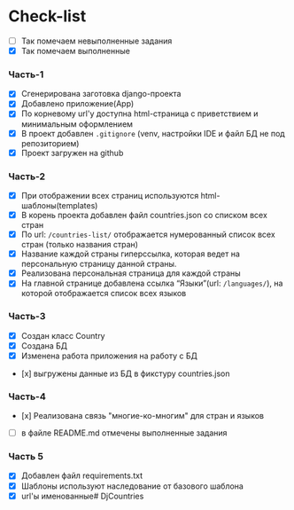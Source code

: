 # Check-list
- [ ] Так помечаем невыполненные задания
- [x] Так помечаем выполненные

### Часть-1
- [x] Сгенерирована заготовка django-проекта
- [x] Добавлено приложение(App)
- [x] По корневому url'у доступна html-страница с приветствием и минимальным оформлением
- [x] В проект добавлен `.gitignore` (venv, настройки IDE и файл БД не под репозиторием)
- [x] Проект загружен на github

### Часть-2
- [x] При отображении всех страниц используются html-шаблоны(templates)
- [x] В корень проекта добавлен файл countries.json со списком всех стран
- [x] По url: `/countries-list/` отображается нумерованный список всех стран (только названия стран)
- [x] Название каждой страны гиперссылка, которая ведет на персональную страницу данной страны.
- [x] Реализована персональная страница для каждой страны
- [x] На главной странице добавлена ссылка “Языки”(url: `/languages/`), на которой отображается список всех языков

### Часть-3
- [x] Создан класс Country
- [x] Создана БД
- [x] Изменена работа приложения на работу с БД
- [х] выгружены данные из БД в фикстуру countries.json
### Часть-4
- [х] Реализована связь "многие-ко-многим" для стран и языков
- [ ] в файле README.md отмечены выполненные задания
### Часть 5
- [x] Добавлен файл requirements.txt
- [x] Шаблоны используют наследование от базового шаблона
- [x] url'ы именованные# DjCountries

